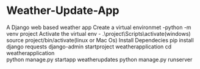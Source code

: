 # Weather-Update-App
A Django web based weather app 
Create a virtual environmet -python -m venv project
Activate the virtual env - 
.\project\Scripts\activate(windows)
source project/bin/activate(linux or Mac Os)
Install Dependecies 
pip install django requests
django-admin startproject weatherapplication
cd weatherapplication  
python manage.py startapp weatherupdates
python manage.py runserver
